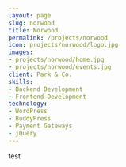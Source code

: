 ```yaml
---
layout: page
slug: norwood
title: Norwood
permalink: /projects/norwood
icon: projects/norwood/logo.jpg
images:
- projects/norwood/home.jpg
- projects/norwood/events.jpg
client: Park & Co.
skills:
- Backend Development
- Frontend Development
technology:
- WordPress
- BuddyPress
- Payment Gateways
- jQuery
---
```


test
